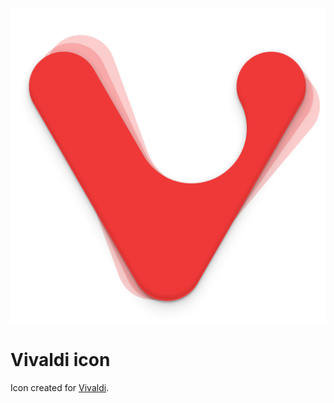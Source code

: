![Preview of Vivaldi icon](./Vivaldi.iconset/icon_512x512@2x.png?raw=true)

# Vivaldi icon

Icon created for [Vivaldi](https://vivaldi.com).

